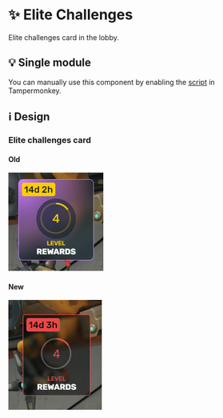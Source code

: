 # :sparkles: Elite Challenges

Elite challenges card in the lobby.

## :bulb: Single module

You can manually use this component by enabling the [script](https://github.com/OrakomoRi/Severitium/blob/main/src/Lobby/Challenges/EliteChallenges/EliteChallenges.user.js?raw=true) in Tampermonkey.

## :information_source: Design

### Elite challenges card

#### Old

![](/images/lobby/old/elitechallenges.gif)

#### New

![](/images/lobby/new/elitechallenges.gif)